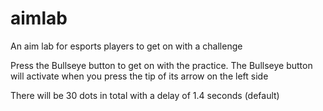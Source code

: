 # aimlab
An aim lab for esports players to get on with a challenge


Press the Bullseye button to get on with the practice. The Bullseye button will activate when you press the tip of its arrow on the left side

There will be 30 dots  in total with a delay of 1.4 seconds (default)


